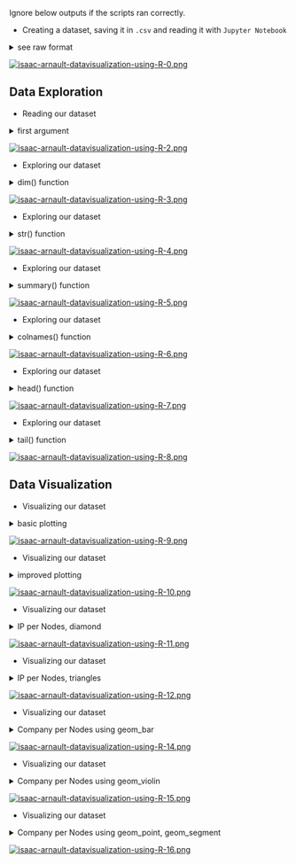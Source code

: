Ignore below outputs if the scripts ran correctly.<br>

* Creating a dataset, saving it in `.csv` and reading it with `Jupyter Notebook`</b><br>

<details><summary>see raw format</summary>
<p>
  
```python
# Raw format
Id, Company, Nodes, Server, Version, IP
1, Adobe, 3, Apache, NA, 193
2, Crowdmedia, 5, Apache, NA, 88
3, Beebler, 14, Nginx, 1.11.9, 54
4, Bixolabs, 20, Nginx, 1.14.0, 50
5, Careers, 15, Nginx, NA, 185 
6, Contextweb, 50, Openresty, NA, 52
7, Criteo, 2000, Nginx, NA, 178
8, Ebay, 532, NA, NA, 66
9, Facebook, 1400, NA, NA, 31
10, Infochimps, 30, Nginx, NA, 23
11, Lastfm, 100, Nginx, NA, 64
12, Mercadolibre, 20, Tengine, NA, 54
13, Openneptune, 200, Apache, NA, 103
14, Quantcast, 3000, Apache, NA, 34
15, Rackspace, 30, Akamaighost, NA, 173
16, Rakuten, 69, Akamaighost, NA, 203
17, Spotify, 1650, Nginx, NA, 104
18, Telenav, 60, CentOS, 2.4.6, 35
19, Worldlingo, 44, Nginx, NA, 204
```

</p>
</details>

[![isaac-arnault-datavisualization-using-R-0.png](https://i.postimg.cc/K829pqc1/isaac-arnault-datavisualization-using-R-0.png)](https://postimg.cc/CzcHz4q0)

## Data Exploration

* Reading our dataset<br>
<details><summary>first argument</summary>
<p>
  
```python
# 1. Reading dataset using Jupyter Notebook
MyData <- read.csv(file="dataset_hadoop.csv")
MyData
```

</p>
</details>

[![isaac-arnault-datavisualization-using-R-2.png](https://i.postimg.cc/q7gKGBGL/isaac-arnault-datavisualization-using-R-2.png)](https://postimg.cc/Ff51r48d)


* Exploring our dataset<br>

<details><summary>dim() function</summary>
<p>
  
```python
# 2. Showing the dimensions of the dataset by variables (columns) and observations (rows)
MyData <- read.csv(file="dataset_hadoop.csv")

dim(MyData)
```

</p>
</details>

[![isaac-arnault-datavisualization-using-R-3.png](https://i.postimg.cc/vTw6Mrwq/isaac-arnault-datavisualization-using-R-3.png)](https://postimg.cc/k6w5vt4K)

* Exploring our dataset<br>

<details><summary>str() function</summary>
<p>
  
```python
# 3. Showing the structure of the dataset
MyData <- read.csv(file="dataset_hadoop.csv")

str(MyData)
```

</p>
</details>

[![isaac-arnault-datavisualization-using-R-4.png](https://i.postimg.cc/2jd1hBDY/isaac-arnault-datavisualization-using-R-4.png)](https://postimg.cc/bdJYjrrV)

* Exploring our dataset

<details><summary>summary() function</summary>
<p>
  
```python
# 4 Summary statistics on the variables (columns) of the dataset
MyData <- read.csv(file="dataset_hadoop.csv")

summary(MyData)
```

</p>
</details>

[![isaac-arnault-datavisualization-using-R-5.png](https://i.postimg.cc/yx0pYygk/isaac-arnault-datavisualization-using-R-5.png)](https://postimg.cc/D4yPxscT)

* Exploring our dataset<br>

<details><summary>colnames() function</summary>
<p>
  
```python
# 5 Showing the name of each variable (column) of the dataset
MyData <- read.csv(file="dataset_hadoop.csv")

colnames(MyData)
```

</p>
</details>

[![isaac-arnault-datavisualization-using-R-6.png](https://i.postimg.cc/htDZcxSt/isaac-arnault-datavisualization-using-R-6.png)](https://postimg.cc/Whyw7dFB)

* Exploring our dataset<br>

<details><summary>head() function</summary>
<p>
  
```python
# 6  Showing the first 6 observations (rows) of the dataset
MyData <- read.csv(file="dataset_hadoop.csv")

head(MyData)
```

</p>
</details>

[![isaac-arnault-datavisualization-using-R-7.png](https://i.postimg.cc/762mmnNm/isaac-arnault-datavisualization-using-R-7.png)](https://postimg.cc/xJ9vdHhz)


* Exploring our dataset<br>

<details><summary>tail() function</summary>
<p>
  
```python
# 7  Showing the first 6 observations (rows) of the dataset
MyData <- read.csv(file="dataset_hadoop.csv")

tail(MyData)
```

</p>
</details>

[![isaac-arnault-datavisualization-using-R-8.png](https://i.postimg.cc/XN9s5xqv/isaac-arnault-datavisualization-using-R-8.png)](https://postimg.cc/fkT7ncx4)

## Data Visualization

* Visualizing our dataset<br>

<details><summary>basic plotting</summary>
<p>
  
```python
# ggvis: first visualization using `layer_points` function
MyData %>% 
  ggvis(~Server, ~Nodes) %>%
layer_points()
```

</p>
</details>

[![isaac-arnault-datavisualization-using-R-9.png](https://i.postimg.cc/cC9s4NP9/isaac-arnault-datavisualization-using-R-9.png)](https://postimg.cc/GTD0q6LG)

* Visualizing our dataset<br>

<details><summary>improved plotting</summary>
<p>
  
```python
# ggvis: improving the above script by sorting the graph per Server per Nodes per Company
MyData %>% 
  ggvis(~Server, ~Nodes) %>%
  layer_points() %>%
layer_points(fill = ~Company))
```

</p>
</details>

[![isaac-arnault-datavisualization-using-R-10.png](https://i.postimg.cc/hPRFTv1L/isaac-arnault-datavisualization-using-R-10.png)](https://postimg.cc/LhD0MH75)

* Visualizing our dataset<br>

<details><summary>IP per Nodes, diamond</summary>
<p>
  
```python
# ggvis: third visualization using layer_points, diamond shape
MyData %>% 
  ggvis(~IP, ~Nodes) %>% 
  layer_points(size := 25, shape := "diamond", stroke := "red", fill := NA)
```

</p>
</details>

[![isaac-arnault-datavisualization-using-R-11.png](https://i.postimg.cc/MpsrPpVr/isaac-arnault-datavisualization-using-R-11.png)](https://postimg.cc/TKD9hGkr)

* Visualizing our dataset<br>

<details><summary>IP per Nodes, triangles</summary>
<p>
  
```python
# ggvis: fourth visualization using layer_lines, layer_points, triangle shape
MyData %>%
  ggvis(~IP, ~Nodes, stroke := "skyblue",
        strokeOpacity := 0.5, strokeWidth := 5) %>%
  layer_lines() %>%
  layer_points(fill = ~Company,
               shape := "triangle-up",
               size := 300)
```

</p>
</details>

[![isaac-arnault-datavisualization-using-R-12.png](https://i.postimg.cc/N03DS9Mb/isaac-arnault-datavisualization-using-R-12.png)](https://postimg.cc/4K1ph3ph)

* Visualizing our dataset<br>

<details><summary>Company per Nodes using geom_bar</summary>
<p>
  
```python
# ggplot: first visualization using geom_bar
g <- ggplot(MyData, aes(Company))
g + geom_bar(aes(fill=Nodes), width = 0.5) + 
  theme(axis.text.x = element_text(angle=65, vjust=0.6)) + 
  labs(title="Using geom_bar", 
       subtitle="IP Vs Nodes", 
       caption="Author: Isaac Arnault")
```

</p>
</details>

[![isaac-arnault-datavisualization-using-R-14.png](https://i.postimg.cc/k5sMh8fP/isaac-arnault-datavisualization-using-R-14.png)](https://postimg.cc/CZZVRR3c)

* Visualizing our dataset<br>

<details><summary>Company per Nodes using geom_violin</summary>
<p>
  
```python
# ggplot: second visualization using geom_violin
g <- ggplot(MyData, aes(IP, Nodes))
g + geom_violin(trim=FALSE, fill='#ffffff', color="black") + 
  labs(title="Using geom_violin" , 
       subtitle="IP Vs Nodes",
       caption="Author: Isaac Arnault",
       x="IP",
       y="Nodes")
```

</p>
</details>

[![isaac-arnault-datavisualization-using-R-15.png](https://i.postimg.cc/PqJf9JcL/isaac-arnault-datavisualization-using-R-15.png)](https://postimg.cc/gw9P6zGd)

* Visualizing our dataset<br>

<details><summary>Company per Nodes using geom_point, geom_segment</summary>
<p>
  
```python
# ggplot: third visualization using geom_point, geom segment, shape: tomato
ggplot(MyData, aes(x=IP, y=Nodes)) + 
  geom_point(col="tomato2", size=3) + 
  geom_segment(aes(x=IP, 
                   xend=IP, 
                   y=min(Nodes), 
                   yend=max(Nodes)), 
               linetype="dashed", 
               size=0.1) +  
  labs(title="Using geom_points and geom_segment", 
       subtitle="IP Vs Nodes",
       caption="Author: Isaac Arnault")
```

</p>
</details>

[![isaac-arnault-datavisualization-using-R-16.png](https://i.postimg.cc/C5sVzpXT/isaac-arnault-datavisualization-using-R-16.png)](https://postimg.cc/xN8Z4h9t)
